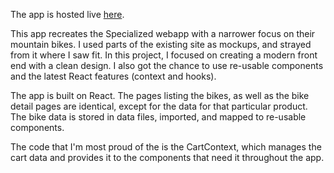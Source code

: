 The app is hosted live [here](https://kind-pare-e13ec8.netlify.com/).

This app recreates the Specialized webapp with a narrower focus on their mountain bikes. I used parts of the existing site as mockups, and strayed from it where I saw fit. In this project, I focused on creating a modern front end with a clean design. I also got the chance to use re-usable components and the latest React features (context and hooks).

The app is built on React. The pages listing the bikes, as well as the bike detail pages are identical, except for the data for that particular product. The bike data is stored in data files, imported, and mapped to re-usable components.

The code that I'm most proud of the is the CartContext, which manages the cart data and provides it to the components that need it throughout the app.

